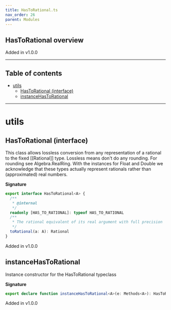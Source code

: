 ```yaml
---
title: HasToRational.ts
nav_order: 26
parent: Modules
---
```


## HasToRational overview

Added in v1.0.0

---

<h2 class="text-delta">Table of contents</h2>

- [utils](#utils)
  - [HasToRational (interface)](#hastorational-interface)
  - [instanceHasToRational](#instancehastorational)

---

# utils

## HasToRational (interface)

This class allows lossless conversion from any representation of a rational
to the fixed [[Rational]] type. Lossless means don't do any rounding. For
rounding see Algebra.RealRing. With the instances for Float and Double we
acknowledge that these types actually represent rationals rather than
(approximated) real numbers.

**Signature**

```ts
export interface HasToRational<A> {
  /**
   * @internal
   */
  readonly [HAS_TO_RATIONAL]: typeof HAS_TO_RATIONAL
  /**
   * The rational equivalent of its real argument with full precision
   */
  toRational(a: A): Rational
}
```

Added in v1.0.0

## instanceHasToRational

Instance constructor for the HasToRational typeclass

**Signature**

```ts
export declare function instanceHasToRational<A>(e: Methods<A>): HasToRational<A>
```

Added in v1.0.0
